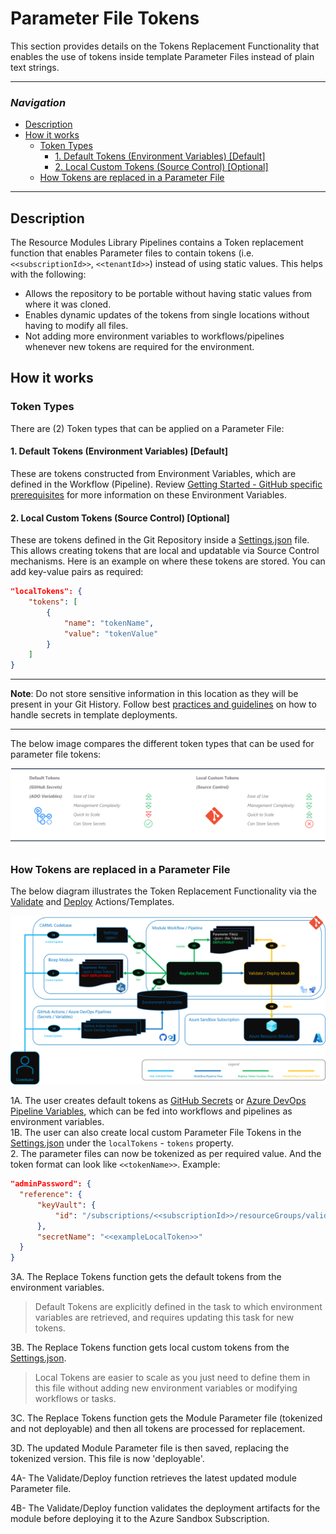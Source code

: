 # Parameter File Tokens

This section provides details on the Tokens Replacement Functionality that enables the use of tokens inside template Parameter Files instead of plain text strings.

---

### _Navigation_

- [Description](#description)
- [How it works](#how-it-works)
  - [Token Types](#token-types)
    - [1. Default Tokens (Environment Variables) [Default]](#1-default-tokens-environment-variables-default)
    - [2. Local Custom Tokens (Source Control) [Optional]](#2-local-custom-tokens-source-control-optional)
  - [How Tokens are replaced in a Parameter File](#how-tokens-are-replaced-in-a-parameter-file)

---
## Description

The Resource Modules Library Pipelines contains a Token replacement function that enables Parameter files to contain tokens (i.e. `<<subscriptionId>>`, `<<tenantId>>`) instead of using static values. This helps with the following:

- Allows the repository to be portable without having static values from where it was cloned.
- Enables dynamic updates of the tokens from single locations without having to modify all files.
- Not adding more environment variables to workflows/pipelines whenever new tokens are required for the environment.

## How it works

### Token Types

There are (2) Token types that can be applied on a Parameter File:

#### 1. Default Tokens (Environment Variables) [Default]

These are tokens constructed from Environment Variables, which are defined in the Workflow (Pipeline). Review [Getting Started - GitHub specific prerequisites](./GettingStarted) for more information on these Environment Variables.

#### 2. Local Custom Tokens (Source Control) [Optional]

These are tokens defined in the Git Repository inside a [Settings.json](https://github.com/Azure/ResourceModules/blob/main/settings.json) file. This allows creating tokens that are local and updatable via Source Control mechanisms. Here is an example on where these tokens are stored. You can add key-value pairs as required:

```json
"localTokens": {
    "tokens": [
        {
            "name": "tokenName",
            "value": "tokenValue"
        }
    ]
}
```

---
**Note**: Do not store sensitive information in this location as they will be present in your Git History. Follow best [practices and guidelines](https://docs.microsoft.com/en-us/azure/azure-resource-manager/templates/best-practices#security-recommendations-for-parameters) on how to handle secrets in template deployments.

---

The below image compares the different token types that can be used for parameter file tokens:

<img src="./media/tokenTypes.png" alt="tokenTypes">

### How Tokens are replaced in a Parameter File

The below diagram illustrates the Token Replacement Functionality via the [Validate](https://github.com/Azure/ResourceModules/blob/main/.github/actions/templates/validateModuleDeploy/action.yml) and [Deploy](https://github.com/Azure/ResourceModules/blob/main/.github/actions/templates/deployModule/action.yml) Actions/Templates.

<img src="./media/tokenReplacement.png" alt="tokenReplacement">

1A. The user creates default tokens as [GitHub Secrets](https://docs.github.com/en/actions/security-guides/encrypted-secrets#creating-encrypted-secrets-for-a-repository) or [Azure DevOps Pipeline Variables](https://docs.microsoft.com/en-us/azure/devops/pipelines/library/?view=azure-devops), which can be fed into workflows and pipelines as environment variables. </br>
1B. The user can also create local custom Parameter File Tokens in the [Settings.json](https://github.com/Azure/ResourceModules/blob/main/settings.json) under the `localTokens` - `tokens` property. </br>
2. The parameter files can now be tokenized as per required value. And the token format can look like `<<tokenName>>`. Example:

```json
"adminPassword": {
  "reference": {
      "keyVault": {
          "id": "/subscriptions/<<subscriptionId>>/resourceGroups/validation-rg/providers/Microsoft.KeyVault/vaults/<<exampleLocalToken>>-keyVault"
      },
      "secretName": "<<exampleLocalToken>>"
  }
}
```
3A. The Replace Tokens function gets the default tokens from the environment variables. </br>
> Default Tokens are explicitly defined in the task to which environment variables are retrieved, and requires updating this task for new tokens. </br>

3B. The Replace Tokens function gets local custom tokens from the [Settings.json](https://github.com/Azure/ResourceModules/blob/main/settings.json).  </br>
> Local Tokens are easier to scale as you just need to define them in this file without adding new environment variables or modifying workflows or tasks. </br>

3C. The Replace Tokens function gets the Module Parameter file (tokenized and not deployable) and then all tokens are processed for replacement. </br>

3D. The updated Module Parameter file is then saved, replacing the tokenized version. This file is now 'deployable'. </br>

4A- The Validate/Deploy function retrieves the latest updated module Parameter file. </br>

4B- The Validate/Deploy function validates the deployment artifacts for the module before deploying it to the Azure Sandbox Subscription. </br>

